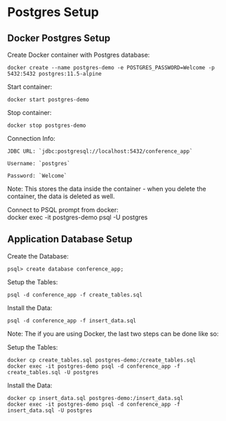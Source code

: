 # Postgres Setup

## Docker Postgres Setup

Create Docker container with Postgres database:

    docker create --name postgres-demo -e POSTGRES_PASSWORD=Welcome -p 5432:5432 postgres:11.5-alpine

Start container:

    docker start postgres-demo

Stop container:

    docker stop postgres-demo

Connection Info:

    JDBC URL: `jdbc:postgresql://localhost:5432/conference_app`

    Username: `postgres`

    Password: `Welcome`

Note: This stores the data inside the container - when you delete the container, the data is deleted as well.

Connect to PSQL prompt from docker:  
   docker exec -it postgres-demo psql -U postgres
   
## Application Database Setup

Create the Database:

    psql> create database conference_app;

Setup the Tables:

    psql -d conference_app -f create_tables.sql

Install the Data:

    psql -d conference_app -f insert_data.sql
    
Note: The if you are using Docker, the last two steps can be done like so:

Setup the Tables:

    docker cp create_tables.sql postgres-demo:/create_tables.sql
    docker exec -it postgres-demo psql -d conference_app -f create_tables.sql -U postgres

Install the Data:

    docker cp insert_data.sql postgres-demo:/insert_data.sql
    docker exec -it postgres-demo psql -d conference_app -f insert_data.sql -U postgres
